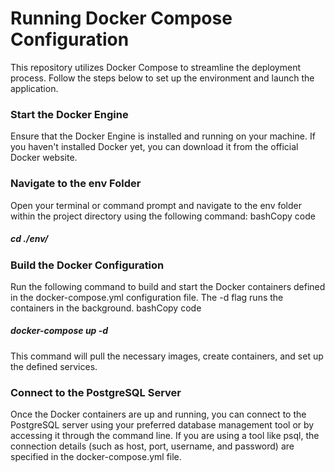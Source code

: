 # Running Docker Compose Configuration
This repository utilizes Docker Compose to streamline the deployment process. Follow the steps below to set up the environment and launch the application.
### Start the Docker Engine
Ensure that the Docker Engine is installed and running on your machine. If you haven't installed Docker yet, you can download it from the official Docker website.
### Navigate to the env Folder
Open your terminal or command prompt and navigate to the env folder within the project directory using the following command:
bashCopy code
##### cd ./env/ 
### Build the Docker Configuration
Run the following command to build and start the Docker containers defined in the docker-compose.yml configuration file. The -d flag runs the containers in the background.
bashCopy code
##### docker-compose up -d 
This command will pull the necessary images, create containers, and set up the defined services.
### Connect to the PostgreSQL Server
Once the Docker containers are up and running, you can connect to the PostgreSQL server using your preferred database management tool or by accessing it through the command line. If you are using a tool like psql, the connection details (such as host, port, username, and password) are specified in the docker-compose.yml file.

